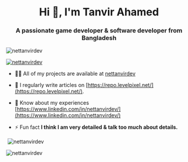 <h1 align="center">Hi 👋, I'm Tanvir Ahamed</h1>
<h3 align="center">A passionate game developer & software developer from Bangladesh</h3>

<p align="left"> <img src="https://komarev.com/ghpvc/?username=nettanvirdev&label=Profile%20views&color=0e75b6&style=flat" alt="nettanvirdev" /> </p>

<p align="left"> <a href="https://github.com/ryo-ma/github-profile-trophy"><img src="https://github-profile-trophy.vercel.app/?username=nettanvirdev" alt="nettanvirdev" /></a> </p>

- 👨‍💻 All of my projects are available at [nettanvirdev](https://github.com/nettanvirdev)

- 📝 I regularly write articles on [https://repo.levelpixel.net/](https://repo.levelpixel.net/).

- 📄 Know about my experiences [https://www.linkedin.com/in/nettanvirdev/](https://www.linkedin.com/in/nettanvirdev/)

- ⚡ Fun fact **I think I am very detailed & talk too much about details.**


<p>&nbsp;<img align="center" src="https://github-readme-stats.vercel.app/api?username=nettanvirdev&show_icons=true&locale=en" alt="nettanvirdev" /></p>

<p><img align="center" src="https://github-readme-streak-stats.herokuapp.com/?user=nettanvirdev&" alt="nettanvirdev" /></p>
